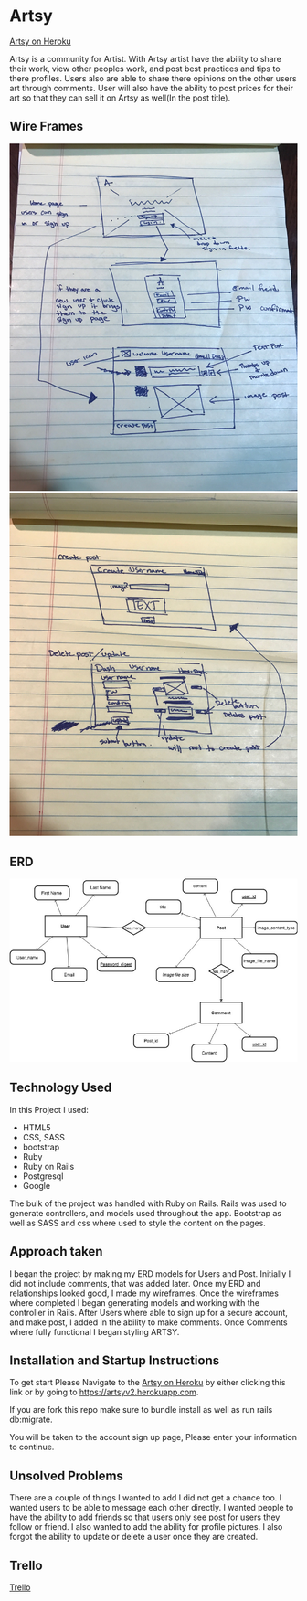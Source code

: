 # Artsy

[Artsy on Heroku](https://artsyv2.herokuapp.com/)

Artsy is a community for Artist. With Artsy artist have the ability to share their work, view other peoples work, and post best practices and tips to there profiles. Users also are able to share there opinions on the other users art through comments. User will also have the ability to post prices for their art so that they can sell it on Artsy as well(In the post title).

## Wire Frames
![alt text](https://github.com/theamazingmrb/artsy/blob/master/assets/Wireframes/File_001.jpeg?raw=true)
![alt text](https://github.com/theamazingmrb/artsy/blob/master/assets/Wireframes/File_000.jpeg?raw=true)


## ERD
![alt text](https://github.com/theamazingmrb/artsy/blob/master/assets/ERD/Untitled%20Diagram.jpg?raw=true)

## Technology Used
In this Project I used:
- HTML5
- CSS, SASS
- bootstrap
- Ruby
- Ruby on Rails
- Postgresql
- Google

The bulk of the project was handled with Ruby on Rails. Rails was used to generate controllers, and models used throughout the app. Bootstrap as well as SASS and css where used to style the content on the pages.

## Approach taken

I began the project by making my ERD models for Users and Post. Initially I did not include comments, that was added later. Once my ERD and relationships looked good, I made my wireframes. Once the wireframes where completed I began generating models and working with the controller in Rails. After Users where able to sign up for a secure account, and make post, I added in the ability to make comments. Once Comments where fully functional I began styling ARTSY.

## Installation and Startup Instructions
To get start Please Navigate to the
[Artsy on Heroku](https://artsyv2.herokuapp.com/) by either clicking this link or by going to https://artsyv2.herokuapp.com.

If you are fork this repo make sure to bundle install as well as run rails db:migrate.

You will be taken to the account sign up page, Please enter your information to continue.

## Unsolved Problems
There are a couple of things I wanted to add I did not get a chance too. I wanted users to be able to message each other directly. I wanted people to have the ability to add friends so that users only see post for users they follow or friend. I also wanted to add the ability for profile pictures. I also forgot the ability to update or delete a user once they are created.


## Trello
[Trello](https://trello.com/b/rrRIRtKc/artsy)

